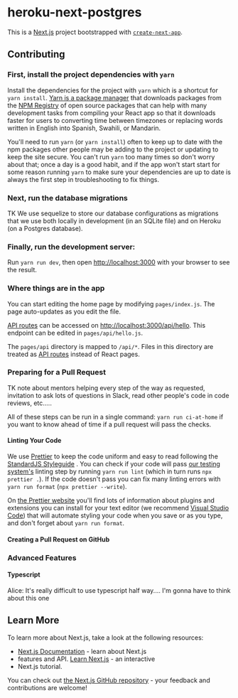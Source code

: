 # heroku-next-postgres

This is a [Next.js](https://nextjs.org/) project bootstrapped with
[`create-next-app`](https://github.com/vercel/next.js/tree/canary/packages/create-next-app).

## Contributing

### First, install the project dependencies with `yarn`

Install the dependencies for the project with `yarn` which is a shortcut for
`yarn install`. [Yarn is a package manager](https://yarnpkg.com/) that
downloads packages from the [NPM Registry](https://www.npmjs.com/) of open
source packages that can help with many development tasks from compiling your
React app so that it downloads faster for users to converting time between
timezones or replacing words written in English into Spanish, Swahili, or
Mandarin.

You'll need to run `yarn` (or `yarn install`) often to keep up to date with the
npm packages other people may be adding to the project or updating to keep the
site secure. You can't run `yarn` too many times so don't worry about that;
once a day is a good habit, and if the app won't start start for some reason
running `yarn` to make sure your dependencies are up to date is always the
first step in troubleshooting to fix things.

### Next, run the database migrations

TK We use sequelize to store our database configurations as migrations that
we use both locally in development (in an SQLite file) and on Heroku (on a
Postgres database).

### Finally, run the development server:

Run `yarn run dev`, then open [http://localhost:3000](http://localhost:3000)
with your browser to see the result.

### Where things are in the app

You can start editing the home page by modifying `pages/index.js`. The page
auto-updates as you edit the file.

[API routes](https://nextjs.org/docs/api-routes/introduction) can be accessed
on [http://localhost:3000/api/hello](http://localhost:3000/api/hello). This
endpoint can be edited in `pages/api/hello.js`.

The `pages/api` directory is mapped to `/api/*`. Files in this directory are
treated as [API routes](https://nextjs.org/docs/api-routes/introduction)
instead of React pages.

### Preparing for a Pull Request

TK note about mentors helping every step of the way as requested, invitation to
ask lots of questions in Slack, read other people's code in code reviews,
etc.....

All of these steps can be run in a single command: `yarn run ci-at-home` if you
want to know ahead of time if a pull request will pass the checks.

#### Linting Your Code

We use [Prettier](https://prettier.io/) to keep the code uniform and easy to
read following the [StandardJS Styleguide](https://standardjs.com/) . You can
check if your code will pass [our testing
system's](https://github.com/diffalot/heroku-next-postgres/actions) linting
step by running `yarn run lint` (which in turn runs `npx prettier .`). If the
code doesn't pass you can fix many linting errors with `yarn run format`
(`npx prettier --write`).

On [the Prettier website](https://prettier.io/) you'll find lots of information
about plugins and extensions you can install for your text editor (we recommend
[Visual Studio Code](https://code.visualstudio.com/)) that will automate
styling your code when you save or as you type, and don't forget about `yarn run format`.

#### Creating a Pull Request on GitHub

### Advanced Features

#### Typescript

Alice: It's really difficult to use typescript half way.... I'm gonna have to think
about this one

## Learn More

To learn more about Next.js, take a look at the following resources:

- [Next.js Documentation](https://nextjs.org/docs) - learn about Next.js
- features and API. [Learn Next.js](https://nextjs.org/learn) - an interactive
- Next.js tutorial.

You can check out [the Next.js GitHub
repository](https://github.com/vercel/next.js/) - your feedback and
contributions are welcome!
